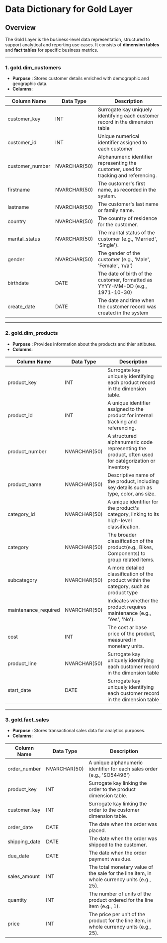 # Data Dictionary for Gold Layer

## Overview

The Gold Layer is the business-level data representation, structured to support analytical and reporting use cases. It consists of **dimension tables** and **fact tables** for specific business metrics.

------------------------------------------
### 1. gold.dim_customers
* **Purpose** : Stores customer details enriched with demographic and geographic data.
* **Columns**:
  
| Column Name         | Data Type       | Description                                                                                     |
| ------------------- | ------------------- | ---------------------------------------------------------- |
| customer_key         | INT          | Surrogate kay uniquely identifying each customer record in the dimension table|
| customer_id         | INT           | Unique numerical identifier assigned to each customer                            |
| customer_number         | NVARCHAR(50)           | Alphanumeric identifier representing the customer, used for tracking and referencing.                            |
| firstname         | NVARCHAR(50)            | The customer's first name, as recorded in the system.                            |
| lastname         | NVARCHAR(50)            | The customer's last name or family name.                            |
| country         | NVARCHAR(50)            | The country of residence for the customer.                            |
| marital_status         | NVARCHAR(50)            | The marital status of the customer (e.g., 'Married', 'Single').                            |
| gender         | NVARCHAR(50)            | The gender of the customer (e.g., 'Male', 'Female', 'n/a')                            |
| birthdate         | DATE           | The date of birth of the customer, formatted as YYYY-MM-DD (e.g., 1971-10-30)                            |
| create_date         | DATE           | The date and time when the customer record was created in the system                            |

------------------------------------------
### 2. gold.dim_products
* **Purpose** : Provides information about the products and thier attibutes.
* **Columns**:

| Column Name         | Data Type       | Description                                                                                     |
| ------------------- | ------------------- | ---------------------------------------------------------- |
| product_key         | INT          | Surrogate kay uniquely identifying each product record in the dimension table.|
| product_id          | INT          | A unique identifier assigned to the product for internal tracking and referencing.|
| product_number      | NVARCHAR(50)    | A structured alphanumeric code representing the product, often used for catégorization or inventory|
| product_name         | NVARCHAR(50)          | Descriptive name of the product, including key details such as type, color, ans size. |
| category_id         | NVARCHAR(50)          | A unique identifier for the product's category, linking to its high-level classification. |
| category         | NVARCHAR(50)          | The broader classification of the product(e.g., Bikes, Components) to group related items. |
| subcategory         | NVARCHAR(50)          | A more detailed classification of the product within the category, such as product type |
| maintenance_required | NVARCHAR(50)          | Indicates whether the product requires maintenance (e.g., 'Yes', 'No'). |
| cost         | INT          | The cost ar base price of the product, measured in monetary units. |
| product_line       | NVARCHAR(50)          | Surrogate kay uniquely identifying each customer record in the dimension table|
| start_date         | DATE          | Surrogate kay uniquely identifying each customer record in the dimension table|

------------------------------------------
### 3. gold.fact_sales
* **Purpose** : Stores transactional sales data for analytics purposes.
* **Columns**:

| Column Name         | Data Type       | Description                                                    |
| ------------------- | ------------------- | ---------------------------------------------------------- |
| order_number        | NVARCHAR(50)    | A unique alphanumeric identifier for each sales order (e.g., 'SO54496')|
| product_key         | INT          | Surrogate kay linking the order to the product dimension table.|
| customer_key        | INT          | Surrogate kay linking the order to the customer dimension table.|
| order_date          | DATE          | The date when the order was placed.|
| shipping_date       | DATE          | The date when the order was shipped to the customer. |
| due_date            | DATE          | The date when the order payment was due. |
| sales_amount        | INT          | The total monetary value of the sale for the line item, in whole currency units (e.g., 25).|
| quantity            | INT          | The number of units of the product ordered for the line item (e.g., 1). |
| price               | INT          | The price per unit of the product for the line item, in whole currency units (e.g., 25).|
